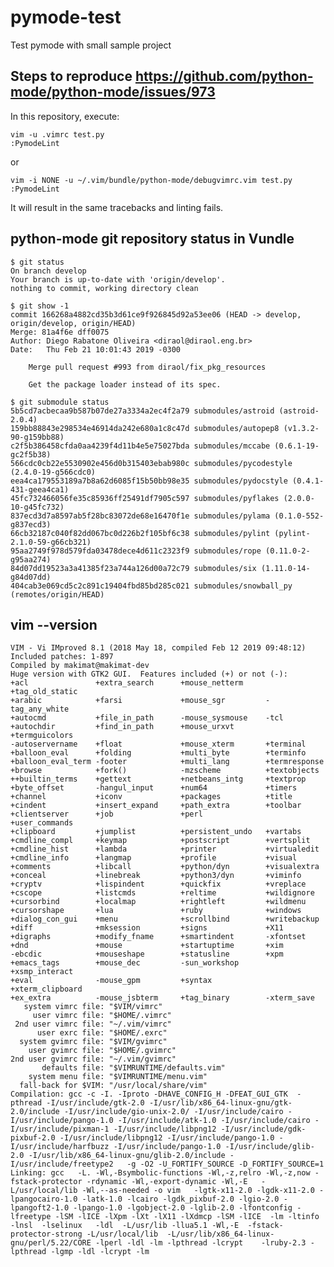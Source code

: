 # pymode-test
Test pymode with small sample project

## Steps to reproduce https://github.com/python-mode/python-mode/issues/973

In this repository, execute:

    vim -u .vimrc test.py
    :PymodeLint

or

    vim -i NONE -u ~/.vim/bundle/python-mode/debugvimrc.vim test.py
    :PymodeLint

It will result in the same tracebacks and linting fails.

## python-mode git repository status in Vundle

    $ git status
    On branch develop
    Your branch is up-to-date with 'origin/develop'.
    nothing to commit, working directory clean

    $ git show -1
    commit 166268a4882cd35b3d61ce9f926845d92a53ee06 (HEAD -> develop, origin/develop, origin/HEAD)
    Merge: 81a4f6e dff0075
    Author: Diego Rabatone Oliveira <diraol@diraol.eng.br>
    Date:   Thu Feb 21 10:01:43 2019 -0300

        Merge pull request #993 from diraol/fix_pkg_resources

        Get the package loader instead of its spec.

    $ git submodule status
    5b5cd7acbecaa9b587b07de27a3334a2ec4f2a79 submodules/astroid (astroid-2.0.4)
    159bb88843e298534e46914da242e680a1c8c47d submodules/autopep8 (v1.3.2-90-g159bb88)
    c2f5b386458cfda0aa4239f4d11b4e5e75027bda submodules/mccabe (0.6.1-19-gc2f5b38)
    566cdc0cb22e5530902e456d0b315403ebab980c submodules/pycodestyle (2.4.0-19-g566cdc0)
    eea4ca179553189a7b8a62d6085f15b50bb98e35 submodules/pydocstyle (0.4.1-431-geea4ca1)
    45fc732466056fe35c85936ff25491df7905c597 submodules/pyflakes (2.0.0-10-g45fc732)
    837ecd3d7a8597ab5f28bc83072de68e16470f1e submodules/pylama (0.1.0-552-g837ecd3)
    66cb32187c040f82dd067bc0d226b2f105bf6c38 submodules/pylint (pylint-2.1.0-59-g66cb321)
    95aa2749f978d579fda03478dece4d611c2323f9 submodules/rope (0.11.0-2-g95aa274)
    84d07dd19523a3a41385f23a744a126d00a72c79 submodules/six (1.11.0-14-g84d07dd)
    404cab3e069cd5c2c891c19404fbd85bd285c021 submodules/snowball_py (remotes/origin/HEAD)

## vim --version

    VIM - Vi IMproved 8.1 (2018 May 18, compiled Feb 12 2019 09:48:12)
    Included patches: 1-897
    Compiled by makimat@makimat-dev
    Huge version with GTK2 GUI.  Features included (+) or not (-):
    +acl               +extra_search      +mouse_netterm     +tag_old_static
    +arabic            +farsi             +mouse_sgr         -tag_any_white
    +autocmd           +file_in_path      -mouse_sysmouse    -tcl
    +autochdir         +find_in_path      +mouse_urxvt       +termguicolors
    -autoservername    +float             +mouse_xterm       +terminal
    +balloon_eval      +folding           +multi_byte        +terminfo
    +balloon_eval_term -footer            +multi_lang        +termresponse
    +browse            +fork()            -mzscheme          +textobjects
    ++builtin_terms    +gettext           +netbeans_intg     +textprop
    +byte_offset       -hangul_input      +num64             +timers
    +channel           +iconv             +packages          +title
    +cindent           +insert_expand     +path_extra        +toolbar
    +clientserver      +job               +perl              +user_commands
    +clipboard         +jumplist          +persistent_undo   +vartabs
    +cmdline_compl     +keymap            +postscript        +vertsplit
    +cmdline_hist      +lambda            +printer           +virtualedit
    +cmdline_info      +langmap           +profile           +visual
    +comments          +libcall           +python/dyn        +visualextra
    +conceal           +linebreak         +python3/dyn       +viminfo
    +cryptv            +lispindent        +quickfix          +vreplace
    +cscope            +listcmds          +reltime           +wildignore
    +cursorbind        +localmap          +rightleft         +wildmenu
    +cursorshape       +lua               +ruby              +windows
    +dialog_con_gui    +menu              +scrollbind        +writebackup
    +diff              +mksession         +signs             +X11
    +digraphs          +modify_fname      +smartindent       -xfontset
    +dnd               +mouse             +startuptime       +xim
    -ebcdic            +mouseshape        +statusline        +xpm
    +emacs_tags        +mouse_dec         -sun_workshop      +xsmp_interact
    +eval              -mouse_gpm         +syntax            +xterm_clipboard
    +ex_extra          -mouse_jsbterm     +tag_binary        -xterm_save
       system vimrc file: "$VIM/vimrc"
         user vimrc file: "$HOME/.vimrc"
     2nd user vimrc file: "~/.vim/vimrc"
          user exrc file: "$HOME/.exrc"
      system gvimrc file: "$VIM/gvimrc"
        user gvimrc file: "$HOME/.gvimrc"
    2nd user gvimrc file: "~/.vim/gvimrc"
           defaults file: "$VIMRUNTIME/defaults.vim"
        system menu file: "$VIMRUNTIME/menu.vim"
      fall-back for $VIM: "/usr/local/share/vim"
    Compilation: gcc -c -I. -Iproto -DHAVE_CONFIG_H -DFEAT_GUI_GTK  -pthread -I/usr/include/gtk-2.0 -I/usr/lib/x86_64-linux-gnu/gtk-2.0/include -I/usr/include/gio-unix-2.0/ -I/usr/include/cairo -I/usr/include/pango-1.0 -I/usr/include/atk-1.0 -I/usr/include/cairo -I/usr/include/pixman-1 -I/usr/include/libpng12 -I/usr/include/gdk-pixbuf-2.0 -I/usr/include/libpng12 -I/usr/include/pango-1.0 -I/usr/include/harfbuzz -I/usr/include/pango-1.0 -I/usr/include/glib-2.0 -I/usr/lib/x86_64-linux-gnu/glib-2.0/include -I/usr/include/freetype2   -g -O2 -U_FORTIFY_SOURCE -D_FORTIFY_SOURCE=1       
    Linking: gcc   -L. -Wl,-Bsymbolic-functions -Wl,-z,relro -Wl,-z,now -fstack-protector -rdynamic -Wl,-export-dynamic -Wl,-E   -L/usr/local/lib -Wl,--as-needed -o vim   -lgtk-x11-2.0 -lgdk-x11-2.0 -lpangocairo-1.0 -latk-1.0 -lcairo -lgdk_pixbuf-2.0 -lgio-2.0 -lpangoft2-1.0 -lpango-1.0 -lgobject-2.0 -lglib-2.0 -lfontconfig -lfreetype -lSM -lICE -lXpm -lXt -lX11 -lXdmcp -lSM -lICE  -lm -ltinfo -lnsl  -lselinux   -ldl  -L/usr/lib -llua5.1 -Wl,-E  -fstack-protector-strong -L/usr/local/lib  -L/usr/lib/x86_64-linux-gnu/perl/5.22/CORE -lperl -ldl -lm -lpthread -lcrypt    -lruby-2.3 -lpthread -lgmp -ldl -lcrypt -lm     
